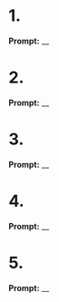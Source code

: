 # **1.**
**Prompt:** __


# **2.**
**Prompt:** __


# **3.**
**Prompt:** __


# **4.**
**Prompt:** __


# **5.**
**Prompt:** __